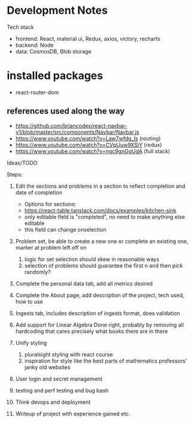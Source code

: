 # Development Notes

Tech stack

- frontend: React, material ui, Redux, axios, victory, recharts
- backend: Node
- data: CosmosDB, Blob storage
# installed packages
- react-router-dom

## references used along the way
- https://github.com/briancodex/react-navbar-v1/blob/master/src/components/Navbar/Navbar.js
- https://www.youtube.com/watch?v=Law7wfdg_ls (routing)
- https://www.youtube.com/watch?v=CVpUuw9XSjY (redux)
- https://www.youtube.com/watch?v=ngc9gnGgUdA (full stack)


Ideas/TODO

Steps:

1. Edit the sections and problems in a section to reflect completion and date of completion
    - Options for sections:
    - https://react-table.tanstack.com/docs/examples/kitchen-sink
    - only editable field is "completed", no need to make anything else editable
    - this field can change onselection

2. Problem set, be able to create a new one or complete an existing one, marker at problem left off on
   1. logic for set selection should skew in reasonable ways
   2. selection of problems should guarantee the first n and then pick randomly?
3. Complete the personal data tab, add all metrics desired
4. Complete the About page, add description of the project, tech used, how to use
5. Ingests tab, includes description of ingests format, does validation
6. Add support for Linear Algebra Done right, probably by removing all hardcoding that cares precisely what books there are in there
7. Unify styling
   1. pluralsight styling with react course
   2. inspiration for style like the best parts of mathematics professors' janky old websites 
8. User login and secret management
9. testing and perf testing and bug bash
10. Think devops and deployment
11. Writeup of project with experience gained etc.